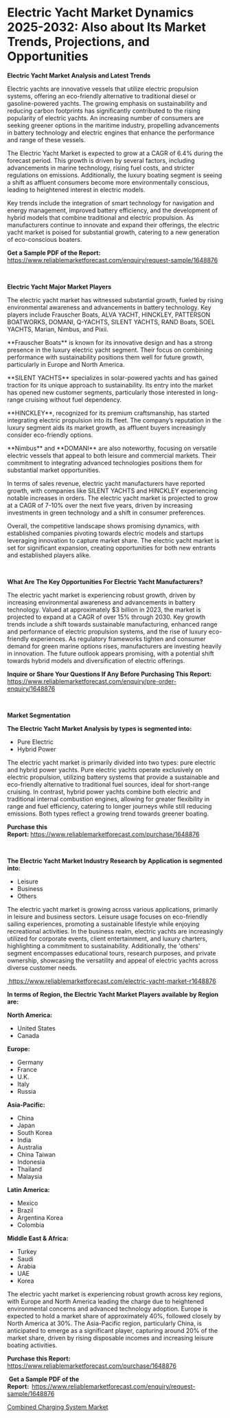 <p><h1>Electric Yacht Market Dynamics 2025-2032: Also about Its Market Trends, Projections, and Opportunities</h1></p><p><strong>Electric Yacht Market Analysis and Latest Trends</strong></p>
<p><p>Electric yachts are innovative vessels that utilize electric propulsion systems, offering an eco-friendly alternative to traditional diesel or gasoline-powered yachts. The growing emphasis on sustainability and reducing carbon footprints has significantly contributed to the rising popularity of electric yachts. An increasing number of consumers are seeking greener options in the maritime industry, propelling advancements in battery technology and electric engines that enhance the performance and range of these vessels.</p><p>The Electric Yacht Market is expected to grow at a CAGR of 6.4% during the forecast period. This growth is driven by several factors, including advancements in marine technology, rising fuel costs, and stricter regulations on emissions. Additionally, the luxury boating segment is seeing a shift as affluent consumers become more environmentally conscious, leading to heightened interest in electric models.</p><p>Key trends include the integration of smart technology for navigation and energy management, improved battery efficiency, and the development of hybrid models that combine traditional and electric propulsion. As manufacturers continue to innovate and expand their offerings, the electric yacht market is poised for substantial growth, catering to a new generation of eco-conscious boaters.</p></p>
<p><strong>Get a Sample PDF of the Report:&nbsp;</strong> <a href="https://www.reliablemarketforecast.com/enquiry/request-sample/1648876?utm_campaign=2472&utm_medium=2&utm_source=Github&utm_content=ia&utm_term=30032025&utm_id=electric-yacht">https://www.reliablemarketforecast.com/enquiry/request-sample/1648876</a></p>
<p>&nbsp;</p>
<p><strong>Electric Yacht Major Market Players</strong></p>
<p><p>The electric yacht market has witnessed substantial growth, fueled by rising environmental awareness and advancements in battery technology. Key players include Frauscher Boats, ALVA YACHT, HINCKLEY, PATTERSON BOATWORKS, DOMANI, Q-YACHTS, SILENT YACHTS, RAND Boats, SOEL YACHTS, Marian, Nimbus, and Pixii.</p><p>**Frauscher Boats** is known for its innovative design and has a strong presence in the luxury electric yacht segment. Their focus on combining performance with sustainability positions them well for future growth, particularly in Europe and North America. </p><p>**SILENT YACHTS** specializes in solar-powered yachts and has gained traction for its unique approach to sustainability. Its entry into the market has opened new customer segments, particularly those interested in long-range cruising without fuel dependency. </p><p>**HINCKLEY**, recognized for its premium craftsmanship, has started integrating electric propulsion into its fleet. The company’s reputation in the luxury segment aids its market growth, as affluent buyers increasingly consider eco-friendly options.</p><p>**Nimbus** and **DOMANI** are also noteworthy, focusing on versatile electric vessels that appeal to both leisure and commercial markets. Their commitment to integrating advanced technologies positions them for substantial market opportunities.</p><p>In terms of sales revenue, electric yacht manufacturers have reported growth, with companies like SILENT YACHTS and HINCKLEY experiencing notable increases in orders. The electric yacht market is projected to grow at a CAGR of 7-10% over the next five years, driven by increasing investments in green technology and a shift in consumer preferences.</p><p>Overall, the competitive landscape shows promising dynamics, with established companies pivoting towards electric models and startups leveraging innovation to capture market share. The electric yacht market is set for significant expansion, creating opportunities for both new entrants and established players alike.</p></p>
<p>&nbsp;</p>
<p><strong>What Are The Key Opportunities For Electric Yacht Manufacturers?</strong></p>
<p><p>The electric yacht market is experiencing robust growth, driven by increasing environmental awareness and advancements in battery technology. Valued at approximately $3 billion in 2023, the market is projected to expand at a CAGR of over 15% through 2030. Key growth trends include a shift towards sustainable manufacturing, enhanced range and performance of electric propulsion systems, and the rise of luxury eco-friendly experiences. As regulatory frameworks tighten and consumer demand for green marine options rises, manufacturers are investing heavily in innovation. The future outlook appears promising, with a potential shift towards hybrid models and diversification of electric offerings.</p></p>
<p><strong>Inquire or Share Your Questions If Any Before Purchasing This Report:</strong> <a href="https://www.reliablemarketforecast.com/enquiry/pre-order-enquiry/1648876?utm_campaign=2472&utm_medium=2&utm_source=Github&utm_content=ia&utm_term=30032025&utm_id=electric-yacht">https://www.reliablemarketforecast.com/enquiry/pre-order-enquiry/1648876</a></p>
<p>&nbsp;</p>
<p><strong>Market Segmentation</strong></p>
<p><strong>The Electric Yacht Market Analysis by types is segmented into:</strong></p>
<p><ul><li>Pure Electric</li><li>Hybrid Power</li></ul></p>
<p><p>The electric yacht market is primarily divided into two types: pure electric and hybrid power yachts. Pure electric yachts operate exclusively on electric propulsion, utilizing battery systems that provide a sustainable and eco-friendly alternative to traditional fuel sources, ideal for short-range cruising. In contrast, hybrid power yachts combine both electric and traditional internal combustion engines, allowing for greater flexibility in range and fuel efficiency, catering to longer journeys while still reducing emissions. Both types reflect a growing trend towards greener boating.</p></p>
<p><strong>Purchase this Report:&nbsp;</strong><a href="https://www.reliablemarketforecast.com/purchase/1648876?utm_campaign=2472&utm_medium=2&utm_source=Github&utm_content=ia&utm_term=30032025&utm_id=electric-yacht">https://www.reliablemarketforecast.com/purchase/1648876</a></p>
<p>&nbsp;</p>
<p><strong>The Electric Yacht Market Industry Research by Application is segmented into:</strong></p>
<p><ul><li>Leisure</li><li>Business</li><li>Others</li></ul></p>
<p><p>The electric yacht market is growing across various applications, primarily in leisure and business sectors. Leisure usage focuses on eco-friendly sailing experiences, promoting a sustainable lifestyle while enjoying recreational activities. In the business realm, electric yachts are increasingly utilized for corporate events, client entertainment, and luxury charters, highlighting a commitment to sustainability. Additionally, the 'others' segment encompasses educational tours, research purposes, and private ownership, showcasing the versatility and appeal of electric yachts across diverse customer needs.</p></p>
<p><a href="https://www.reliablemarketforecast.com/electric-yacht-market-r1648876?utm_campaign=2472&utm_medium=2&utm_source=Github&utm_content=ia&utm_term=30032025&utm_id=electric-yacht">&nbsp;https://www.reliablemarketforecast.com/electric-yacht-market-r1648876</a></p>
<p><strong>In terms of Region, the Electric Yacht Market Players available by Region are:</strong></p>
<p>
    <p> <strong> North America: </strong>
        <ul>
            <li>United States</li>
            <li>Canada</li>
        </ul>
        </p> 
    <p> <strong> Europe: </strong>
        <ul>
            <li>Germany</li>
            <li>France</li>
            <li>U.K.</li>
            <li>Italy</li>
            <li>Russia</li>
        </ul>
        </p> 
    <p> <strong> Asia-Pacific: </strong>
        <ul>
            <li>China</li>
            <li>Japan</li>
            <li>South Korea</li>
            <li>India</li>
            <li>Australia</li>
            <li>China Taiwan</li>
            <li>Indonesia</li>
            <li>Thailand</li>
            <li>Malaysia</li>
        </ul>
        </p> 
    <p> <strong> Latin America: </strong>
        <ul>
            <li>Mexico</li>
            <li>Brazil</li>
            <li>Argentina Korea</li>
            <li>Colombia</li>
        </ul>
        </p> 
    <p> <strong> Middle East & Africa: </strong>
        <ul>
            <li>Turkey</li>
            <li>Saudi</li>
            <li>Arabia</li>
            <li>UAE</li>
            <li>Korea</li>
        </ul>
    </p>
    </p>
<p><p>The electric yacht market is experiencing robust growth across key regions, with Europe and North America leading the charge due to heightened environmental concerns and advanced technology adoption. Europe is expected to hold a market share of approximately 40%, followed closely by North America at 30%. The Asia-Pacific region, particularly China, is anticipated to emerge as a significant player, capturing around 20% of the market share, driven by rising disposable incomes and increasing leisure boating activities.</p></p>
<p><strong>Purchase this Report: </strong><a href="https://www.reliablemarketforecast.com/purchase/1648876?utm_campaign=2472&utm_medium=2&utm_source=Github&utm_content=ia&utm_term=30032025&utm_id=electric-yacht">https://www.reliablemarketforecast.com/purchase/1648876</a></p>
<p>&nbsp;<strong>Get a Sample PDF of the Report:&nbsp;&nbsp;</strong><a href="https://www.reliablemarketforecast.com/enquiry/request-sample/1648876?utm_campaign=2472&utm_medium=2&utm_source=Github&utm_content=ia&utm_term=30032025&utm_id=electric-yacht">https://www.reliablemarketforecast.com/enquiry/request-sample/1648876</a></p>
<p><strong></strong></p>
<p><p><a href="https://github.com/norbeludie83/Market-Research-Report-List-1/blob/main/combined-charging-system-market.md?utm_campaign=2472&utm_medium=2&utm_source=Github&utm_content=ia&utm_term=30032025&utm_id=electric-yacht">Combined Charging System Market</a></p></p>